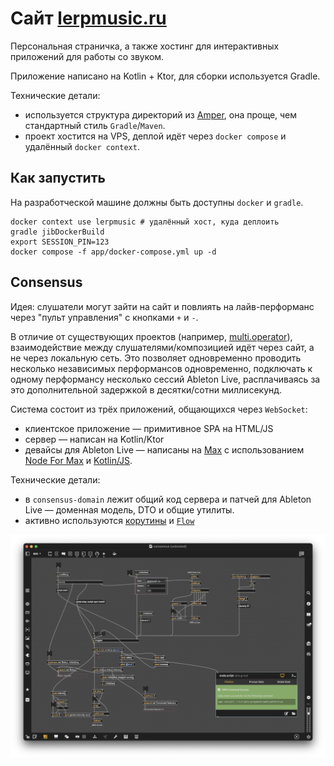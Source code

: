 # Сайт [lerpmusic.ru](https://lerpmusic.ru)

Персональная страничка, а также хостинг для интерактивных приложений для работы со звуком.

Приложение написано на Kotlin + Ktor, для сборки используется Gradle.

Технические детали:

- используется структура директорий
  из [Amper](https://github.com/JetBrains/amper/blob/fffc216664588c7a369064c157cbc33f68826ed9/docs/Documentation.md#project-layout),
  она проще, чем стандартный стиль `Gradle`/`Maven`.
- проект хостится на VPS, деплой идёт через `docker compose` и удалённый `docker context`.

## Как запустить

На разработческой машине должны быть доступны `docker` и `gradle`.

```shell
docker context use lerpmusic # удалённый хост, куда деплоить
gradle jibDockerBuild
export SESSION_PIN=123
docker compose -f app/docker-compose.yml up -d
```

## Consensus

Идея: слушатели могут зайти на сайт и повлиять на лайв-перформанс через "пульт управления" с кнопками `+` и `-`.

В отличие от существующих проектов (например, [multi.operator](https://soloop.me/en/multi.operator/)),
взаимодействие между слушателями/композицией идёт через сайт, а не через локальную сеть.
Это позволяет одновременно проводить несколько независимых перформансов одновременно, подключать к одному перформансу
несколько сессий Ableton Live, расплачиваясь за это дополнительной задержкой в десятки/сотни миллисекунд.

Система состоит из трёх приложений, общающихся через `WebSocket`:

- клиентское приложение — примитивное SPA на HTML/JS
- сервер — написан на Kotlin/Ktor
- девайсы для Ableton Live — написаны на [Max](https://cycling74.com/products/max) с
  использованием [Node For Max](https://docs.cycling74.com/legacy/max8/vignettes/00_N4M_index)
  и [Kotlin/JS](https://kotlinlang.org/docs/js-overview.html).

Технические детали:

- в `consensus-domain` лежит общий код сервера и патчей для Ableton Live — доменная модель, DTO и общие утилиты.
- активно используются [корутины](https://kotlinlang.org/docs/coroutines-overview.html) и [
  `Flow`](https://kotlinlang.org/docs/flow.html)

![Патч для Ableton Live](img/consensus-amxd.png)
